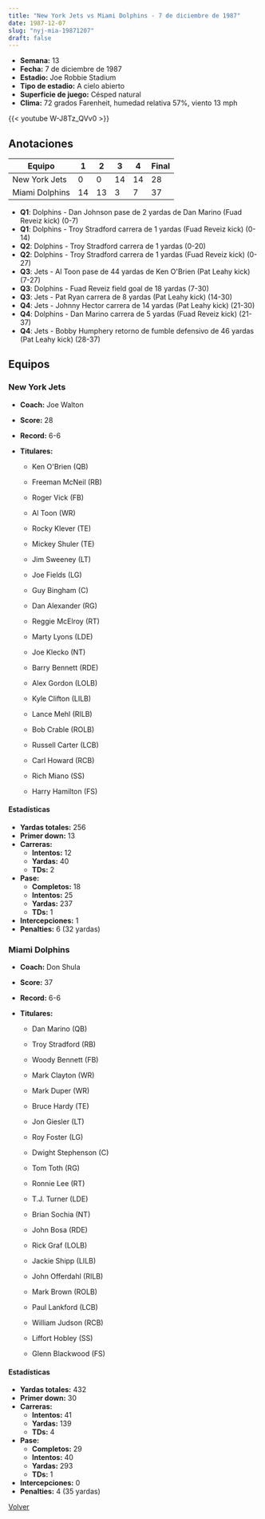 ```yaml
---
title: "New York Jets vs Miami Dolphins - 7 de diciembre de 1987"
date: 1987-12-07
slug: "nyj-mia-19871207"
draft: false
---
```


- **Semana:** 13
- **Fecha:** 7 de diciembre de 1987
- **Estadio:** Joe Robbie Stadium
- **Tipo de estadio:** A cielo abierto
- **Superficie de juego:** Césped natural
- **Clima:** 72 grados Farenheit, humedad relativa 57%, viento 13 mph


{{< youtube W-J8Tz_QVv0 >}}


## Anotaciones
| Equipo | 1 | 2 | 3 | 4 | Final |
|--------|---|---|---|---|-------|
| New York Jets  | 0 | 0 | 14 | 14  | 28 |
| Miami Dolphins  | 14 | 13 | 3 | 7  | 37 |
- **Q1**: Dolphins - Dan Johnson pase de 2 yardas de Dan Marino (Fuad Reveiz kick) (0-7)
- **Q1**: Dolphins - Troy Stradford carrera de 1 yardas (Fuad Reveiz kick) (0-14)
- **Q2**: Dolphins - Troy Stradford carrera de 1 yardas (0-20)
- **Q2**: Dolphins - Troy Stradford carrera de 1 yardas (Fuad Reveiz kick) (0-27)
- **Q3**: Jets - Al Toon pase de 44 yardas de Ken O'Brien (Pat Leahy kick) (7-27)
- **Q3**: Dolphins - Fuad Reveiz field goal de 18 yardas (7-30)
- **Q3**: Jets - Pat Ryan carrera de 8 yardas (Pat Leahy kick) (14-30)
- **Q4**: Jets - Johnny Hector carrera de 14 yardas (Pat Leahy kick) (21-30)
- **Q4**: Dolphins - Dan Marino carrera de 5 yardas (Fuad Reveiz kick) (21-37)
- **Q4**: Jets - Bobby Humphery retorno de fumble defensivo de 46 yardas (Pat Leahy kick) (28-37)


## Equipos


### New York Jets
* **Coach:** Joe Walton
* **Score:** 28
* **Record:** 6-6
* **Titulares:** 

  * Ken O'Brien (QB) 

  * Freeman McNeil (RB) 

  * Roger Vick (FB) 

  * Al Toon (WR) 

  * Rocky Klever (TE) 

  * Mickey Shuler (TE) 

  * Jim Sweeney (LT) 

  * Joe Fields (LG) 

  * Guy Bingham (C) 

  * Dan Alexander (RG) 

  * Reggie McElroy (RT) 

  * Marty Lyons (LDE) 

  * Joe Klecko (NT) 

  * Barry Bennett (RDE) 

  * Alex Gordon (LOLB) 

  * Kyle Clifton (LILB) 

  * Lance Mehl (RILB) 

  * Bob Crable (ROLB) 

  * Russell Carter (LCB) 

  * Carl Howard (RCB) 

  * Rich Miano (SS) 

  * Harry Hamilton (FS) 

#### Estadísticas
* **Yardas totales:** 256
* **Primer down:** 13
* **Carreras:**
  * **Intentos:** 12
  * **Yardas:** 40
  * **TDs:** 2
* **Pase:**
  * **Completos:** 18
  * **Intentos:** 25
  * **Yardas:** 237
  * **TDs:** 1
* **Intercepciones:** 1
* **Penalties:** 6 (32 yardas)

### Miami Dolphins
* **Coach:** Don Shula
* **Score:** 37
* **Record:** 6-6
* **Titulares:** 

  * Dan Marino (QB) 

  * Troy Stradford (RB) 

  * Woody Bennett (FB) 

  * Mark Clayton (WR) 

  * Mark Duper (WR) 

  * Bruce Hardy (TE) 

  * Jon Giesler (LT) 

  * Roy Foster (LG) 

  * Dwight Stephenson (C) 

  * Tom Toth (RG) 

  * Ronnie Lee (RT) 

  * T.J. Turner (LDE) 

  * Brian Sochia (NT) 

  * John Bosa (RDE) 

  * Rick Graf (LOLB) 

  * Jackie Shipp (LILB) 

  * John Offerdahl (RILB) 

  * Mark Brown (ROLB) 

  * Paul Lankford (LCB) 

  * William Judson (RCB) 

  * Liffort Hobley (SS) 

  * Glenn Blackwood (FS) 

#### Estadísticas
* **Yardas totales:** 432
* **Primer down:** 30
* **Carreras:**
  * **Intentos:** 41
  * **Yardas:** 139
  * **TDs:** 4
* **Pase:**
  * **Completos:** 29
  * **Intentos:** 40
  * **Yardas:** 293
  * **TDs:** 1
* **Intercepciones:** 0
* **Penalties:** 4 (35 yardas)


[Volver](/historia/1987)
